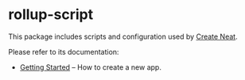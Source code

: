 # rollup-script

This package includes scripts and configuration used by [Create Neat](https://github.com/black/react-cli).

Please refer to its documentation:

- [Getting Started](https://github.com/black/react-cli) – How to create a new app.

